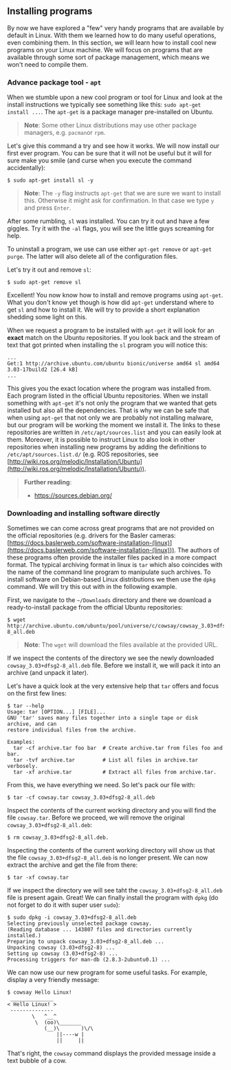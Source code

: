 ## Installing programs

By now we have explored a "few" very handy programs that are available by default in Linux. With them we learned how to do many useful operations, even combining them. In this section, we will learn how to install cool new programs on your Linux machine. We will focus on programs that are available through some sort of package management, which means we won't need to compile them.

### Advance package tool - `apt`

When we stumble upon a new cool program or tool for Linux and look at the install instructions we typically see something like this: `sudo apt-get install ...`. The `apt-get` is a package manager pre-installed on Ubuntu.

> **Note**: Some other Linux distributions may  use other package managers, e.g. `pacman`or `rpm`.

Let's give this command a try and see how it works. We will now install our first ever program. You can be sure that it will not be useful but it will for sure make you smile (and curse when you execute the command accidentally):
```
$ sudo apt-get install sl -y
```

> **Note**: The `-y` flag instructs `apt-get` that we are sure we want to install this. Otherwise it might ask for confirmation. In that case we type `y` and press `Enter`.

After some rumbling, `sl` was installed. You can try it out and have a few giggles. Try it with the `-al` flags, you will see the little guys screaming for help.

To uninstall a program, we use can use either `apt-get remove` or `apt-get purge`. The latter will also delete all of the configuration files.

Let's try it out and remove `sl`:
```
$ sudo apt-get remove sl
```

Excellent! You now know how to install and remove programs using `apt-get`. What you don't know yet though is how did `apt-get` understand where to get `sl` and how to install it. We will try to provide a short explanation shedding some light on this.

When we request a program to be installed with `apt-get` it will look for an **exact** match on the Ubuntu repositories. If you look back and the stream of text that got printed when installing the `sl` program you will notice this:
```
...
Get:1 http://archive.ubuntu.com/ubuntu bionic/universe amd64 sl amd64 3.03-17build2 [26.4 kB]
...
```

This gives you the exact location where the program was installed from. Each program listed in the official Ubuntu repositories. When we install something with `apt-get` it's not only the program that we wanted that gets installed but also all the dependencies. That is why we can be safe that when using `apt-get` that not only we are probably not installing malware, but our program will be working the moment we install it. The links to these repositories are written in `/etc/apt/sources.list` and you can easily look at them. Moreover, it is possible to instruct Linux to also look in other repositories when installing new programs by adding the definitions to `/etc/apt/sources.list.d/` (e.g. ROS repositories, see [http://wiki.ros.org/melodic/Installation/Ubuntu](http://wiki.ros.org/melodic/Installation/Ubuntu)).

> **Further reading**:
>
> - https://sources.debian.org/
<!-- Hidden information -->
<!-- The content in this page was inspired by: -->
<!-- https://linuxize.com/post/how-to-use-apt-command/ -->
### Downloading and installing software directly

Sometimes we can come across great programs that are not provided on the official repositories (e.g. drivers for the Basler cameras: [https://docs.baslerweb.com/software-installation-(linux)](https://docs.baslerweb.com/software-installation-(linux))). The authors of these programs often provide the installer files packed in a more compact format. The typical archiving format in linux is `tar` which also coincides with the name of the command line program to manipulate such archives. To install software on Debian-based Linux distributions we then use the `dpkg` command. We will try this out with in the following example.

First, we navigate to the `~/Downloads` directory and there we download a ready-to-install package from the official Ubuntu repositories:
```
$ wget http://archive.ubuntu.com/ubuntu/pool/universe/c/cowsay/cowsay_3.03+dfsg2-8_all.deb
```
> **Note**: The `wget` will download the files available at the provided URL.

If we inspect the contents of the directory we see the newly downloaded `cowsay_3.03+dfsg2-8_all.deb` file. Before we install it, we will pack it into an archive (and unpack it later).

Let's have a quick look at the very extensive help that `tar` offers and focus on the first few lines:
```
$ tar --help
Usage: tar [OPTION...] [FILE]...
GNU 'tar' saves many files together into a single tape or disk archive, and can
restore individual files from the archive.

Examples:
  tar -cf archive.tar foo bar  # Create archive.tar from files foo and bar.
  tar -tvf archive.tar         # List all files in archive.tar verbosely.
  tar -xf archive.tar          # Extract all files from archive.tar.
```

From this, we have everything we need. So let's pack our file with:
```
$ tar -cf cowsay.tar cowsay_3.03+dfsg2-8_all.deb
```

Inspect the contents of the current working directory and you will find the file `cowsay.tar`. Before we proceed, we will remove the original `cowsay_3.03+dfsg2-8_all.deb`:
```
$ rm cowsay_3.03+dfsg2-8_all.deb.
```

Inspecting the contents of the current working directory will show us that the file `cowsay_3.03+dfsg2-8_all.deb` is no longer present. We can now extract the archive and get the file from there:
```
$ tar -xf cowsay.tar
```

If we inspect the directory we will see taht the `cowsay_3.03+dfsg2-8_all.deb` file is present again. Great! We can finally install the program with `dpkg` (do not forget to do it with super user `sudo`):

```
$ sudo dpkg -i cowsay_3.03+dfsg2-8_all.deb
Selecting previously unselected package cowsay.
(Reading database ... 143807 files and directories currently installed.)
Preparing to unpack cowsay_3.03+dfsg2-8_all.deb ...
Unpacking cowsay (3.03+dfsg2-8) ...
Setting up cowsay (3.03+dfsg2-8) ...
Processing triggers for man-db (2.8.3-2ubuntu0.1) ...
```

We can now use our new program for some useful tasks. For example, display a very friendly message:
```
$ cowsay Hello Linux!
 ______________
< Hello Linux! >
 --------------
        \   ^__^
         \  (oo)\_______
            (__)\       )\/\
                ||----w |
                ||     ||
```

That's right, the `cowsay` command displays the provided message inside a text bubble of a cow.
<!-- Hidden information -->
<!-- The content in this page was inspired by: -->
<!-- https://linuxize.com/post/how-to-install-deb-packages-on-ubuntu/#installing-deb-files-with-dpkg -->

<!-- ### `tar` -->
<!-- Hidden information -->
<!-- The content in this page was inspired by: -->
<!-- https://linuxize.com/post/how-to-create-and-extract-archives-using-the-tar-command-in-linux/ -->

<!-- ## Basic version control with GIT -->
<!-- Hidden information -->
<!-- The content in this page was inspired by: -->
<!-- https://www.atlassian.com/git/tutorials/learn-git-with-bitbucket-cloud -->
<!-- ### Cloning -->

<!-- ### Committing and pushing -->

<!-- ### Branching -->

<!-- ### Merging -->

<!-- ### Git branching model -->
<!-- Hidden information -->
<!-- The content in this page was inspired by: -->
<!-- https://nvie.com/posts/a-successful-git-branching-model/ -->